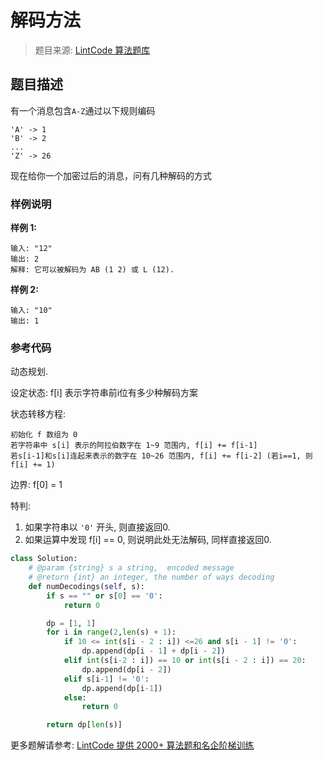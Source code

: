 # 解码方法
 > 题目来源: [LintCode 算法题库](https://www.lintcode.com/problem/decode-ways/?utm_source=sc-github-wzz)
 ## 题目描述
 有一个消息包含`A-Z`通过以下规则编码
```
'A' -> 1
'B' -> 2
...
'Z' -> 26
```
现在给你一个加密过后的消息，问有几种解码的方式
 ### 样例说明
 **样例 1:**

```
输入: "12"
输出: 2
解释: 它可以被解码为 AB (1 2) 或 L (12).
```

**样例 2:**

```
输入: "10"
输出: 1
```
 ### 参考代码
 动态规划.

设定状态: f[i] 表示字符串前i位有多少种解码方案

状态转移方程:

```
初始化 f 数组为 0
若字符串中 s[i] 表示的阿拉伯数字在 1~9 范围内, f[i] += f[i-1]
若s[i-1]和s[i]连起来表示的数字在 10~26 范围内, f[i] += f[i-2] (若i==1, 则f[i] += 1)
```

边界: f[0] = 1

特判: 

1. 如果字符串以 `'0'` 开头, 则直接返回0.
2. 如果运算中发现 f[i] == 0, 则说明此处无法解码, 同样直接返回0.
```python
class Solution:
    # @param {string} s a string,  encoded message
    # @return {int} an integer, the number of ways decoding
    def numDecodings(self, s):
        if s == "" or s[0] == '0':
            return 0

        dp = [1, 1]
        for i in range(2,len(s) + 1):
            if 10 <= int(s[i - 2 : i]) <=26 and s[i - 1] != '0':
                dp.append(dp[i - 1] + dp[i - 2])
            elif int(s[i-2 : i]) == 10 or int(s[i - 2 : i]) == 20:
                dp.append(dp[i - 2])
            elif s[i-1] != '0':
                dp.append(dp[i-1])
            else:
                return 0

        return dp[len(s)]
```
 更多题解请参考: [LintCode 提供 2000+ 算法题和名企阶梯训练](https://www.lintcode.com/problem/?utm_source=sc-github-wzz)